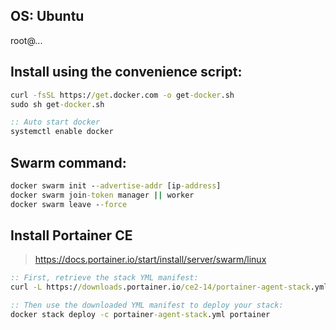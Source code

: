 ## OS: Ubuntu
root@...

## Install using the convenience script:
```cmd
curl -fsSL https://get.docker.com -o get-docker.sh
sudo sh get-docker.sh

:: Auto start docker
systemctl enable docker
```

## Swarm command:
```cmd
docker swarm init --advertise-addr [ip-address]
docker swarm join-token manager || worker
docker swarm leave --force
```

## Install Portainer CE
> https://docs.portainer.io/start/install/server/swarm/linux
```cmd
:: First, retrieve the stack YML manifest:
curl -L https://downloads.portainer.io/ce2-14/portainer-agent-stack.yml -o portainer-agent-stack.yml

:: Then use the downloaded YML manifest to deploy your stack:
docker stack deploy -c portainer-agent-stack.yml portainer
```
